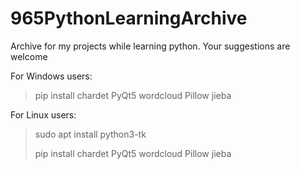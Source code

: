 # 965PythonLearningArchive
Archive for my projects while learning python. Your suggestions are welcome


For Windows users:
>pip install chardet PyQt5 wordcloud Pillow jieba

For Linux users:
>sudo apt install python3-tk
>
>pip install chardet PyQt5 wordcloud Pillow jieba
